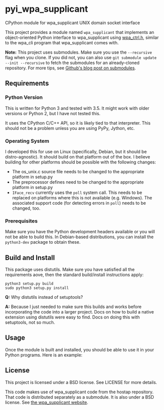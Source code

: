 # pyi\_wpa\_supplicant
CPython module for wpa\_supplicant UNIX domain socket interface

This project provides a module named `wpa_supplicant` that implements an
object-oriented Python interface to wpa\_supplicant using
[wpa\_ctrl.h](https://w1.fi/wpa_supplicant/devel/ctrl_iface_page.html), similar
to the wpa\_cli program that wpa\_supplicant comes with.

**Note:** This project uses submodules. Make sure you use the `--recursive` flag
when you clone. If you did not, you can also use
`git submodule update --init --recursive` to fetch the submodules for an
already-cloned repository. For more tips, see [Github's blog post on
submodules](https://github.blog/2016-02-01-working-with-submodules/).

## Requirements

### Python Version

This is written for Python 3 and tested with 3.5. It might work with older
versions or Python 2, but I have not tested this.

It uses the CPython C/C++ API, so it is likely tied to that interpreter. This
should not be a problem unless you are using PyPy, Jython, etc.

### Operating System

I developed this for use on Linux (specifically, Debian, but it should be
distro-agnostic). It should build on that platform out of the box. I believe
building for other platforms should be possible with the following changes:

 * The os\_unix.c source file needs to be changed to the appropriate platform in
   setup.py
 * The preprocessor defines need to be changed to the appropriate platform in
   setup.py
 * `IFace_recv` currently uses the `poll` system call. This needs to be replaced
   on platforms where this is not available (e.g. Windows). The associated
   support code (for detecting errors in `poll`) needs to be changed, too.

### Prerequisites

Make sure you have the Python development headers available or you will not be
able to build this. In Debian-based distributions, you can install the
`python3-dev` package to obtain these.

## Build and Install

This package uses distutils. Make sure you have satisfied all the requirements
aove, then the standard build/install instructions apply:

    python3 setup.py build
    sudo python3 setup.py install

**Q:** Why distutils instead of setuptools?

**A:** Because I just needed to make sure this builds and works before
incorporating the code into a larger project. Docs on how to build a native
extension using distutils were easy to find. Docs on doing this with setuptools,
not so much.

## Usage

Once the module is built and installed, you should be able to use it in your
Python programs. Here is an example:

## License

This project is licensed under a BSD license. See LICENSE for more details.

This code makes use of wpa\_supplicant code from the hostap repository. That
code is distributed separately as a submodule. It is also under a BSD license.
See [the wpa\_supplicant website](https://w1.fi/wpa_supplicant/).
